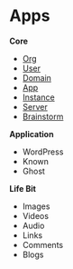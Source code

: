 Apps
========

**Core**

* [Org](https://github.com/reclaim-api/app-org)
* [User](https://github.com/reclaim-api/app-user)
* [Domain](https://github.com/reclaim-api/app-domain)
* [App](https://github.com/reclaim-api/app-app)
* [Instance](https://github.com/reclaim-api/app-instance)
* [Server](https://github.com/reclaim-api/app-server)
* [Brainstorm](https://github.com/reclaim-api/app-brainstorm)

**Application**

* WordPress
* Known
* Ghost

**Life Bit**

* Images
* Videos
* Audio
* Links
* Comments
* Blogs
